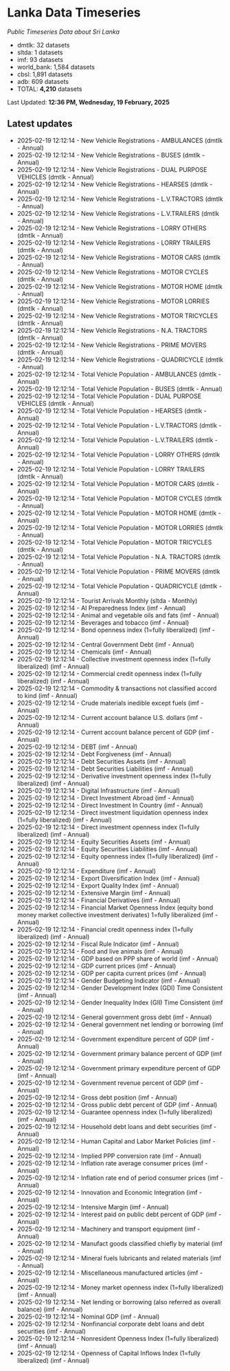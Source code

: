 # Lanka Data Timeseries
*Public Timeseries Data about Sri Lanka*

* dmtlk: 32 datasets
* sltda: 1 datasets
* imf: 93 datasets
* world_bank: 1,584 datasets
* cbsl: 1,891 datasets
* adb: 609 datasets
* TOTAL: **4,210** datasets

Last Updated: **12:36 PM, Wednesday, 19 February, 2025**

## Latest updates

* 2025-02-19 12:12:14 - New Vehicle Registrations - AMBULANCES (dmtlk - Annual)
* 2025-02-19 12:12:14 - New Vehicle Registrations - BUSES (dmtlk - Annual)
* 2025-02-19 12:12:14 - New Vehicle Registrations - DUAL PURPOSE VEHICLES (dmtlk - Annual)
* 2025-02-19 12:12:14 - New Vehicle Registrations - HEARSES (dmtlk - Annual)
* 2025-02-19 12:12:14 - New Vehicle Registrations - L.V.TRACTORS (dmtlk - Annual)
* 2025-02-19 12:12:14 - New Vehicle Registrations - L.V.TRAILERS (dmtlk - Annual)
* 2025-02-19 12:12:14 - New Vehicle Registrations - LORRY OTHERS (dmtlk - Annual)
* 2025-02-19 12:12:14 - New Vehicle Registrations - LORRY TRAILERS (dmtlk - Annual)
* 2025-02-19 12:12:14 - New Vehicle Registrations - MOTOR CARS (dmtlk - Annual)
* 2025-02-19 12:12:14 - New Vehicle Registrations - MOTOR CYCLES (dmtlk - Annual)
* 2025-02-19 12:12:14 - New Vehicle Registrations - MOTOR HOME (dmtlk - Annual)
* 2025-02-19 12:12:14 - New Vehicle Registrations - MOTOR LORRIES (dmtlk - Annual)
* 2025-02-19 12:12:14 - New Vehicle Registrations - MOTOR TRICYCLES (dmtlk - Annual)
* 2025-02-19 12:12:14 - New Vehicle Registrations - N.A. TRACTORS (dmtlk - Annual)
* 2025-02-19 12:12:14 - New Vehicle Registrations - PRIME MOVERS (dmtlk - Annual)
* 2025-02-19 12:12:14 - New Vehicle Registrations - QUADRICYCLE (dmtlk - Annual)
* 2025-02-19 12:12:14 - Total Vehicle Population - AMBULANCES (dmtlk - Annual)
* 2025-02-19 12:12:14 - Total Vehicle Population - BUSES (dmtlk - Annual)
* 2025-02-19 12:12:14 - Total Vehicle Population - DUAL PURPOSE VEHICLES (dmtlk - Annual)
* 2025-02-19 12:12:14 - Total Vehicle Population - HEARSES (dmtlk - Annual)
* 2025-02-19 12:12:14 - Total Vehicle Population - L.V.TRACTORS (dmtlk - Annual)
* 2025-02-19 12:12:14 - Total Vehicle Population - L.V.TRAILERS (dmtlk - Annual)
* 2025-02-19 12:12:14 - Total Vehicle Population - LORRY OTHERS (dmtlk - Annual)
* 2025-02-19 12:12:14 - Total Vehicle Population - LORRY TRAILERS (dmtlk - Annual)
* 2025-02-19 12:12:14 - Total Vehicle Population - MOTOR CARS (dmtlk - Annual)
* 2025-02-19 12:12:14 - Total Vehicle Population - MOTOR CYCLES (dmtlk - Annual)
* 2025-02-19 12:12:14 - Total Vehicle Population - MOTOR HOME (dmtlk - Annual)
* 2025-02-19 12:12:14 - Total Vehicle Population - MOTOR LORRIES (dmtlk - Annual)
* 2025-02-19 12:12:14 - Total Vehicle Population - MOTOR TRICYCLES (dmtlk - Annual)
* 2025-02-19 12:12:14 - Total Vehicle Population - N.A. TRACTORS (dmtlk - Annual)
* 2025-02-19 12:12:14 - Total Vehicle Population - PRIME MOVERS (dmtlk - Annual)
* 2025-02-19 12:12:14 - Total Vehicle Population - QUADRICYCLE (dmtlk - Annual)
* 2025-02-19 12:12:14 - Tourist Arrivals Monthly (sltda - Monthly)
* 2025-02-19 12:12:14 - AI Preparedness Index (imf - Annual)
* 2025-02-19 12:12:14 - Animal and vegetable oils and fats (imf - Annual)
* 2025-02-19 12:12:14 - Beverages and tobacco (imf - Annual)
* 2025-02-19 12:12:14 - Bond openness index (1=fully liberalized) (imf - Annual)
* 2025-02-19 12:12:14 - Central Government Debt (imf - Annual)
* 2025-02-19 12:12:14 - Chemicals (imf - Annual)
* 2025-02-19 12:12:14 - Collective investment openness index (1=fully liberalized) (imf - Annual)
* 2025-02-19 12:12:14 - Commercial credit openness index (1=fully liberalized) (imf - Annual)
* 2025-02-19 12:12:14 - Commodity & transactions not classified accord to kind (imf - Annual)
* 2025-02-19 12:12:14 - Crude materials inedible except fuels (imf - Annual)
* 2025-02-19 12:12:14 - Current account balance U.S. dollars (imf - Annual)
* 2025-02-19 12:12:14 - Current account balance percent of GDP (imf - Annual)
* 2025-02-19 12:12:14 - DEBT (imf - Annual)
* 2025-02-19 12:12:14 - Debt Forgiveness (imf - Annual)
* 2025-02-19 12:12:14 - Debt Securities Assets (imf - Annual)
* 2025-02-19 12:12:14 - Debt Securities Liabilities (imf - Annual)
* 2025-02-19 12:12:14 - Derivative investment openness index (1=fully liberalized) (imf - Annual)
* 2025-02-19 12:12:14 - Digital Infrastructure (imf - Annual)
* 2025-02-19 12:12:14 - Direct Investment Abroad (imf - Annual)
* 2025-02-19 12:12:14 - Direct Investment In Country (imf - Annual)
* 2025-02-19 12:12:14 - Direct investment liquidation openness index (1=fully liberalized) (imf - Annual)
* 2025-02-19 12:12:14 - Direct investment openness index (1=fully liberalized) (imf - Annual)
* 2025-02-19 12:12:14 - Equity Securities Assets (imf - Annual)
* 2025-02-19 12:12:14 - Equity Securities Liabilities (imf - Annual)
* 2025-02-19 12:12:14 - Equity openness index (1=fully liberalized) (imf - Annual)
* 2025-02-19 12:12:14 - Expenditure (imf - Annual)
* 2025-02-19 12:12:14 - Export Diversification Index (imf - Annual)
* 2025-02-19 12:12:14 - Export Quality Index (imf - Annual)
* 2025-02-19 12:12:14 - Extensive Margin (imf - Annual)
* 2025-02-19 12:12:14 - Financial Derivatives (imf - Annual)
* 2025-02-19 12:12:14 - Financial Market Openness Index (equity bond money market collective investment derivates) 1=fully liberalized (imf - Annual)
* 2025-02-19 12:12:14 - Financial credit openness index (1=fully liberalized) (imf - Annual)
* 2025-02-19 12:12:14 - Fiscal Rule Indicator (imf - Annual)
* 2025-02-19 12:12:14 - Food and live animals (imf - Annual)
* 2025-02-19 12:12:14 - GDP based on PPP share of world (imf - Annual)
* 2025-02-19 12:12:14 - GDP current prices (imf - Annual)
* 2025-02-19 12:12:14 - GDP per capita current prices (imf - Annual)
* 2025-02-19 12:12:14 - Gender Budgeting Indicator (imf - Annual)
* 2025-02-19 12:12:14 - Gender Development Index (GDI) Time Consistent (imf - Annual)
* 2025-02-19 12:12:14 - Gender Inequality Index (GII) Time Consistent (imf - Annual)
* 2025-02-19 12:12:14 - General government gross debt (imf - Annual)
* 2025-02-19 12:12:14 - General government net lending or borrowing (imf - Annual)
* 2025-02-19 12:12:14 - Government expenditure percent of GDP (imf - Annual)
* 2025-02-19 12:12:14 - Government primary balance percent of GDP (imf - Annual)
* 2025-02-19 12:12:14 - Government primary expenditure percent of GDP (imf - Annual)
* 2025-02-19 12:12:14 - Government revenue percent of GDP (imf - Annual)
* 2025-02-19 12:12:14 - Gross debt position (imf - Annual)
* 2025-02-19 12:12:14 - Gross public debt percent of GDP (imf - Annual)
* 2025-02-19 12:12:14 - Guarantee openness index (1=fully liberalized) (imf - Annual)
* 2025-02-19 12:12:14 - Household debt loans and debt securities (imf - Annual)
* 2025-02-19 12:12:14 - Human Capital and Labor Market Policies (imf - Annual)
* 2025-02-19 12:12:14 - Implied PPP conversion rate (imf - Annual)
* 2025-02-19 12:12:14 - Inflation rate average consumer prices (imf - Annual)
* 2025-02-19 12:12:14 - Inflation rate end of period consumer prices (imf - Annual)
* 2025-02-19 12:12:14 - Innovation and Economic Integration (imf - Annual)
* 2025-02-19 12:12:14 - Intensive Margin (imf - Annual)
* 2025-02-19 12:12:14 - Interest paid on public debt percent of GDP (imf - Annual)
* 2025-02-19 12:12:14 - Machinery and transport equipment (imf - Annual)
* 2025-02-19 12:12:14 - Manufact goods classified chiefly by material (imf - Annual)
* 2025-02-19 12:12:14 - Mineral fuels lubricants and related materials (imf - Annual)
* 2025-02-19 12:12:14 - Miscellaneous manufactured articles (imf - Annual)
* 2025-02-19 12:12:14 - Money market openness index (1=fully liberalized) (imf - Annual)
* 2025-02-19 12:12:14 - Net lending or borrowing (also referred as overall balance) (imf - Annual)
* 2025-02-19 12:12:14 - Nominal GDP (imf - Annual)
* 2025-02-19 12:12:14 - Nonfinancial corporate debt loans and debt securities (imf - Annual)
* 2025-02-19 12:12:14 - Nonresident Openness Index (1=fully liberalized) (imf - Annual)
* 2025-02-19 12:12:14 - Openness of Capital Inflows Index (1=fully liberalized) (imf - Annual)